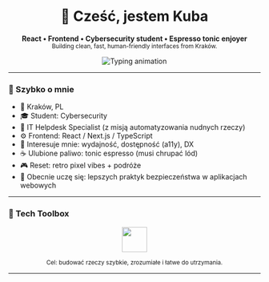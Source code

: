 <!--
Feel free to trim or swap sections. Keep it authentic & maintainable.
Accent color suggestion: #35E0C2
-->

<h1 align="center">👋 Cześć, jestem Kuba</h1>
<p align="center">
  <strong>React • Frontend • Cybersecurity student • Espresso tonic enjoyer</strong><br/>
  <sub>Building clean, fast, human-friendly interfaces from Kraków.</sub>
</p>

<p align="center">
  <img src="https://readme-typing-svg.demolab.com?font=Fira+Code&size=20&pause=1300&color=35E0C2&center=true&vCenter=true&width=650&lines=Code.+Coffee.+Consistency.;UX+ma+znaczenie.;Optymalizacja+%3E+przekombinowanie.;Ma%C5%82e+projekty+%E2%86%92+du%C5%BCe+umiej%C4%99tno%C5%9Bci.;React+jest+narz%C4%99dziem.+Ty+tworzysz+do%C5%9Bwiadczenie." alt="Typing animation"/>
</p>

---

### 🔎 Szybko o mnie
- 📍 Kraków, PL  
- 🎓 Student: Cybersecurity  
- 💼 IT Helpdesk Specialist (z misją automatyzowania nudnych rzeczy)  
- ⚙️ Frontend: React / Next.js / TypeScript  
- 🚀 Interesuje mnie: wydajność, dostępność (a11y), DX  
- ☕ Ulubione paliwo: tonic espresso (musi chrupać lód)  
- 🎮 Reset: retro pixel vibes + podróże  
- 🌱 Obecnie uczę się: lepszych praktyk bezpieczeństwa w aplikacjach webowych

---

### 🧰 Tech Toolbox
<p align="center">
  <img src="https://skillicons.dev/icons?i=ts,js,react,nextjs,nodejs,redux,graphql,html,css,tailwind,git,vercel,figma,bash" height="50" />
</p>

<p align="center">
  <sub>Cel: budować rzeczy szybkie, zrozumiałe i łatwe do utrzymania.</sub>
</p>

---

